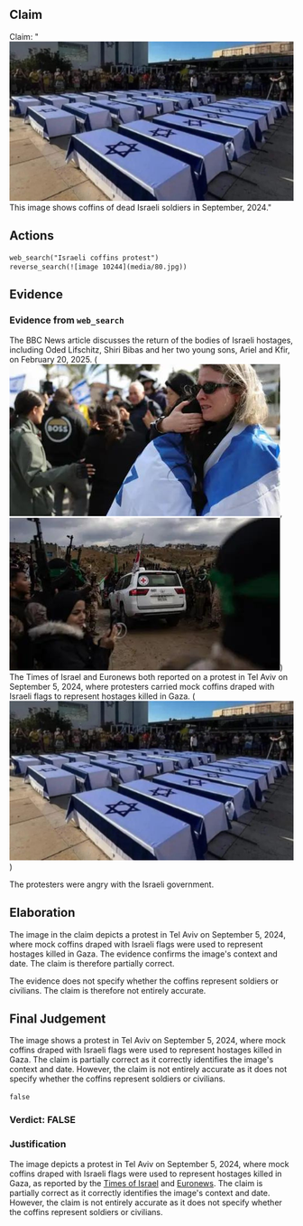 ## Claim
Claim: "![image 10244](media/80.jpg) This image shows coffins of dead Israeli soldiers in September, 2024."

## Actions
```
web_search("Israeli coffins protest")
reverse_search(![image 10244](media/80.jpg))
```

## Evidence
### Evidence from `web_search`
The BBC News article discusses the return of the bodies of Israeli hostages, including Oded Lifschitz, Shiri Bibas and her two young sons, Ariel and Kfir, on February 20, 2025. (![image 12096](media/2025-08-31_00-13-1756599206-624676.jpg), ![image 12098](media/2025-08-31_00-13-1756599207-293660.jpg)) The Times of Israel and Euronews both reported on a protest in Tel Aviv on September 5, 2024, where protesters carried mock coffins draped with Israeli flags to represent hostages killed in Gaza. (![image 10244](media/80.jpg))

The protesters were angry with the Israeli government.


## Elaboration
The image in the claim depicts a protest in Tel Aviv on September 5, 2024, where mock coffins draped with Israeli flags were used to represent hostages killed in Gaza. The evidence confirms the image's context and date. The claim is therefore partially correct.

The evidence does not specify whether the coffins represent soldiers or civilians. The claim is therefore not entirely accurate.


## Final Judgement
The image shows a protest in Tel Aviv on September 5, 2024, where mock coffins draped with Israeli flags were used to represent hostages killed in Gaza. The claim is partially correct as it correctly identifies the image's context and date. However, the claim is not entirely accurate as it does not specify whether the coffins represent soldiers or civilians.

`false`

### Verdict: FALSE

### Justification
The image depicts a protest in Tel Aviv on September 5, 2024, where mock coffins draped with Israeli flags were used to represent hostages killed in Gaza, as reported by the [Times of Israel](https://www.timesofisrael.com/) and [Euronews](https://www.euronews.com/). The claim is partially correct as it correctly identifies the image's context and date. However, the claim is not entirely accurate as it does not specify whether the coffins represent soldiers or civilians.
